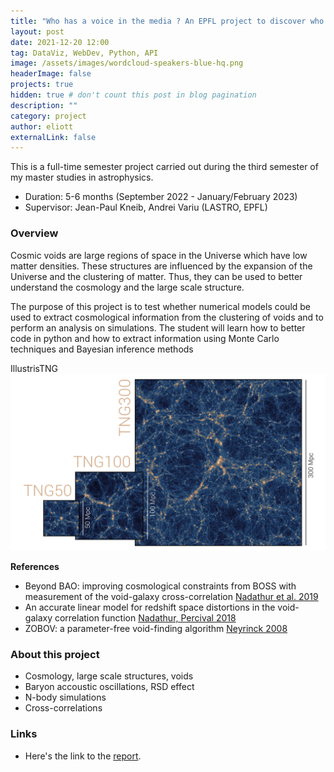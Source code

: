 ```yaml
---
title: "Who has a voice in the media ? An EPFL project to discover who gets to be quoted in newspapers"
layout: post
date: 2021-12-20 12:00
tag: DataViz, WebDev, Python, API
image: /assets/images/wordcloud-speakers-blue-hq.png
headerImage: false
projects: true
hidden: true # don't count this post in blog pagination
description: ""
category: project
author: eliott
externalLink: false
---
```

This is a full-time semester project carried out during the third semester of my master studies in astrophysics. 
* Duration: 5-6 months (September 2022 - January/February 2023)
* Supervisor: Jean-Paul Kneib, Andrei Variu (LASTRO, EPFL) 

### Overview

Cosmic voids are large regions of space in the Universe which have low matter densities. These structures are influenced by the expansion of the Universe and the clustering of matter. Thus, they can be used to better understand the cosmology and the large scale structure.

The purpose of this project is to test whether numerical models could be used to extract cosmological information from the clustering of voids and to perform an analysis on simulations.
The student will learn how to better code in python and how to extract information using Monte Carlo techniques and Bayesian inference methods

<figcaption class="caption"> IllustrisTNG </figcaption>
<img class="image" src="/assets/images/TNG_3boxes_DM_3840-min-2-2-2.png" alt="Alt Text">


**References**
* Beyond BAO: improving cosmological constraints from BOSS with measurement of the void-galaxy cross-correlation [Nadathur et al. 2019](https://arxiv.org/abs/1904.01030)
* An accurate linear model for redshift space distortions in the void-galaxy correlation function [Nadathur, Percival 2018](https://arxiv.org/abs/1712.07575)
* ZOBOV: a parameter-free void-finding algorithm [Neyrinck 2008](https://arxiv.org/abs/0712.3049)

### About this project
* Cosmology, large scale structures, voids
* Baryon accoustic oscillations, RSD effect
* N-body simulations
* Cross-correlations

### Links
* Here's the link to the [report]().
